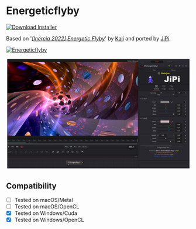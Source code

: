 # Energeticflyby
[![Download Installer](https://img.shields.io/static/v1?label=Download&message=Energeticflyby-Installer.lua&color=blue)](https://github.com/nmbr73/Shadertoys/releases/download/V1.1/Energeticflyby-Installer.lua "Installer")

Based on '_[[Inércia 2022] Energetic Flyby](https://www.shadertoy.com/view/csjGDD)_' by [Kali](https://www.shadertoy.com/user/Kali) and ported by [JiPi](../../Site/Profiles/JiPi.md).

[![Energeticflyby](https://user-images.githubusercontent.com/78935215/204669901-f1eda61f-dcf6-4506-85a0-9c41f3ff9944.gif)](Energeticflyby.fuse)

[![Thumbnail](Energeticflyby.png)](https://www.shadertoy.com/view/csjGDD "View on Shadertoy.com")


## Compatibility
- [ ] Tested on macOS/Metal
- [ ] Tested on macOS/OpenCL
- [X] Tested on Windows/Cuda
- [X] Tested on Windows/OpenCL

